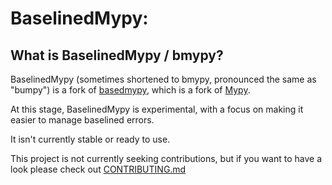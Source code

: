 BaselinedMypy:
=========================================

What is BaselinedMypy / bmypy?
-------------
BaselinedMypy (sometimes shortened to bmypy, pronounced the same as "bumpy")
is a fork of [basedmypy](https://github.com/KotlinIsland/basedmypy), which is a
fork of [Mypy](https://github.com/python/mypy).

At this stage, BaselinedMypy is experimental, with a focus on making it easier
to manage baselined errors.

It isn't currently stable or ready to use.

This project is not currently seeking contributions, but if you want to have a
look please check out [CONTRIBUTING.md](CONTRIBUTING.md)
